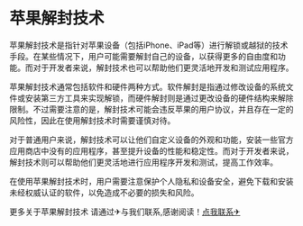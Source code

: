 # 苹果解封技术

苹果解封技术是指针对苹果设备（包括iPhone、iPad等）进行解锁或越狱的技术手段。在某些情况下，用户可能需要解封自己的设备，以获得更多的自由度和功能。而对于开发者来说，解封技术也可以帮助他们更灵活地开发和测试应用程序。

苹果解封技术通常包括软件和硬件两种方式。软件解封是指通过修改设备的系统文件或安装第三方工具来实现解锁，而硬件解封则是通过更改设备的硬件结构来解除限制。不过需要注意的是，解封技术可能会违反苹果的用户协议，并且存在一定的风险性，因此在使用解封技术时需要谨慎对待。

对于普通用户来说，解封技术可以让他们自定义设备的外观和功能，安装一些官方应用商店中没有的应用程序，甚至提升设备的性能和稳定性。而对于开发者来说，解封技术则可以帮助他们更灵活地进行应用程序开发和测试，提高工作效率。

在使用苹果解封技术时，用户需要注意保护个人隐私和设备安全，避免下载和安装未经权威认证的软件，以免造成不必要的损失和风险。

更多关于苹果解封技术 请通过✈与我们联系,感谢阅读！[点我联系✈](https://edge.G208.com)